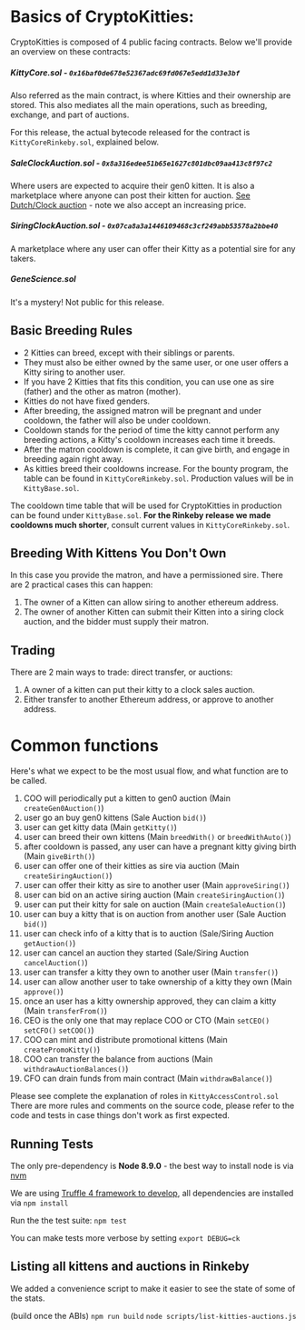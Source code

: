 # Basics of CryptoKitties:

CryptoKitties is composed of 4 public facing contracts. Below we'll provide an overview on these contracts:

##### KittyCore.sol - `0x16baf0de678e52367adc69fd067e5edd1d33e3bf`

Also referred as the main contract, is where Kitties and their ownership are stored.
This also mediates all the main operations, such as breeding, exchange, and part of auctions.

For this release, the actual bytecode released for the contract is `KittyCoreRinkeby.sol`, explained below.

##### SaleClockAuction.sol - `0x8a316edee51b65e1627c801dbc09aa413c8f97c2`

Where users are expected to acquire their gen0 kitten. It is also a marketplace where anyone can post their kitten for auction.
[See Dutch/Clock auction](https://en.wikipedia.org/wiki/Dutch_auction) - note we also accept an increasing price.

##### SiringClockAuction.sol - `0x07ca8a3a1446109468c3cf249abb53578a2bbe40`

A marketplace where any user can offer their Kitty as a potential sire for any takers.

##### GeneScience.sol

It's a mystery! Not public for this release.

## Basic Breeding Rules

- 2 Kitties can breed, except with their siblings or parents.
- They must also be either owned by the same user, or one user offers a Kitty siring to another user.
- If you have 2 Kitties that fits this condition, you can use one as sire (father) and the other as matron (mother).
- Kitties do not have fixed genders.
- After breeding, the assigned matron will be pregnant and under cooldown, the father will also be under cooldown.
- Cooldown stands for the period of time the kitty cannot perform any breeding actions, a Kitty's cooldown increases each time it breeds.
- After the matron cooldown is complete, it can give birth, and engage in breeding again right away.
- As kitties breed their cooldowns increase. For the bounty program, the table can be found in `KittyCoreRinkeby.sol`. Production values will be in `KittyBase.sol`.


The cooldown time table that will be used for CryptoKitties in production can be found under `KittyBase.sol`.
**For the Rinkeby release we made cooldowns much shorter**, consult current values in `KittyCoreRinkeby.sol`.

## Breeding With Kittens You Don't Own

In this case you provide the matron, and have a permissioned sire. There are 2 practical cases this can happen:

1. The owner of a Kitten can allow siring to another ethereum address.
2. The owner of another Kitten can submit their Kitten into a siring clock auction, and the bidder must supply their matron.

## Trading

There are 2 main ways to trade: direct transfer, or auctions:

1. A owner of a kitten can put their kitty to a clock sales auction.
2. Either transfer to another Ethereum address, or approve to another address.

# Common functions

Here's what we expect to be the most usual flow, and what function are to be called.

1. COO will periodically put a kitten to gen0 auction (Main `createGen0Auction()`)
1. user go an buy gen0 kittens (Sale Auction `bid()`)
1. user can get kitty data (Main `getKitty()`)
1. user can breed their own kittens (Main `breedWith()` or `breedWithAuto()`)
1. after cooldown is passed, any user can have a pregnant kitty giving birth (Main `giveBirth()`)
1. user can offer one of their kitties as sire via auction (Main `createSiringAuction()`)
1. user can offer their kitty as sire to another user (Main `approveSiring()`)
1. user can bid on an active siring auction (Main `createSiringAuction()`)
1. user can put their kitty for sale on auction (Main `createSaleAuction()`)
1. user can buy a kitty that is on auction from another user (Sale Auction `bid()`)
1. user can check info of a kitty that is to auction (Sale/Siring Auction `getAuction()`)
1. user can cancel an auction they started (Sale/Siring Auction `cancelAuction()`)
1. user can transfer a kitty they own to another user (Main `transfer()`)
1. user can allow another user to take ownership of a kitty they own (Main `approve()`)
1. once an user has a kitty ownership approved, they can claim a kitty (Main `transferFrom()`)
1. CEO is the only one that may replace COO or CTO (Main `setCEO()` `setCFO()` `setCOO()`)
1. COO can mint and distribute promotional kittens (Main `createPromoKitty()`)
1. COO can transfer the balance from auctions (Main `withdrawAuctionBalances()`)
1. CFO can drain funds from main contract (Main `withdrawBalance()`)

Please see complete the explanation of roles in `KittyAccessControl.sol`
There are more rules and comments on the source code, please refer to the code and tests in case things don't work as first expected.

## Running Tests

The only pre-dependency is **Node 8.9.0** - the best way to install node is via [nvm](https://github.com/creationix/nvm)

We are using [Truffle 4 framework to develop](http://truffleframework.com/docs/), all dependencies are installed via `npm install`

Run the the test suite: `npm test`

You can make tests more verbose by setting `export DEBUG=ck`

## Listing all kittens and auctions in Rinkeby

We added a convenience script to make it easier to see the state of some of the stats.

(build once the ABIs) `npm run build`
`node scripts/list-kitties-auctions.js`
